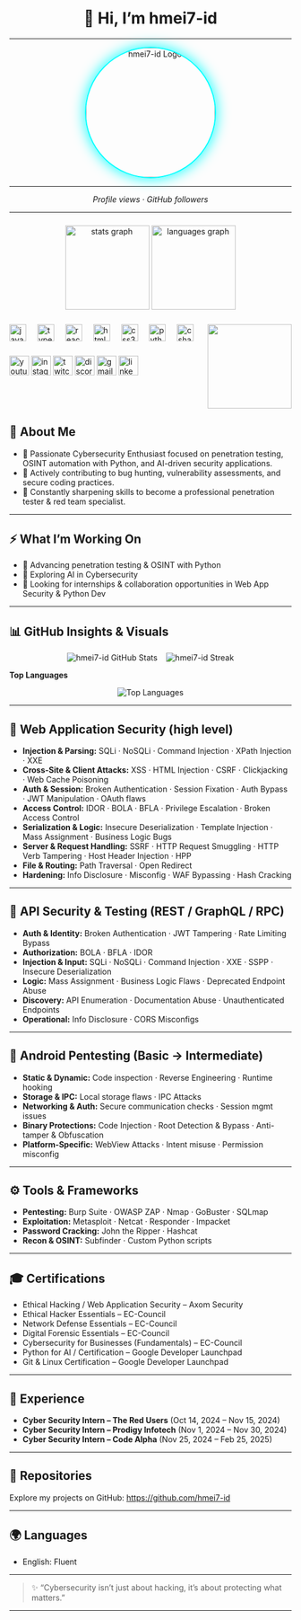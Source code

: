 <h1 align="center">👋 Hi, I’m <strong>hmei7-id</strong></h1>

<hr>

<!-- Cyber animated header -->
<p align="center">

  <!-- Center logo -->
  <img src="https://avatars.githubusercontent.com/u/215584030?s=400&u=542bddc60e163a8951e590104259efa75a309c49&v=4" width="230" style="border-radius:50%; box-shadow: 0 0 25px #00ffff; border: 2px solid #00ffff;" alt="hmei7-id Logo">

</p>

<hr>

<p align="center">
  <i>Profile views · GitHub followers</i>
</p>

---

###

<div align="center">
  <img src="https://github-readme-stats.vercel.app/api?username=maurodesouza&hide_title=false&hide_rank=false&show_icons=true&include_all_commits=true&count_private=true&disable_animations=false&theme=dracula&locale=en&hide_border=false" height="150" alt="stats graph"  />
  <img src="https://github-readme-stats.vercel.app/api/top-langs?username=maurodesouza&locale=en&hide_title=false&layout=compact&card_width=320&langs_count=5&theme=dracula&hide_border=false" height="150" alt="languages graph"  />
</div>

###

<img align="right" height="150" src="https://i.imgflip.com/65efzo.gif"  />

###

<div align="left">
  <img src="https://cdn.jsdelivr.net/gh/devicons/devicon/icons/javascript/javascript-original.svg" height="30" alt="javascript logo"  />
  <img width="12" />
  <img src="https://cdn.jsdelivr.net/gh/devicons/devicon/icons/typescript/typescript-original.svg" height="30" alt="typescript logo"  />
  <img width="12" />
  <img src="https://cdn.jsdelivr.net/gh/devicons/devicon/icons/react/react-original.svg" height="30" alt="react logo"  />
  <img width="12" />
  <img src="https://cdn.jsdelivr.net/gh/devicons/devicon/icons/html5/html5-original.svg" height="30" alt="html5 logo"  />
  <img width="12" />
  <img src="https://cdn.jsdelivr.net/gh/devicons/devicon/icons/css3/css3-original.svg" height="30" alt="css3 logo"  />
  <img width="12" />
  <img src="https://cdn.jsdelivr.net/gh/devicons/devicon/icons/python/python-original.svg" height="30" alt="python logo"  />
  <img width="12" />
  <img src="https://cdn.jsdelivr.net/gh/devicons/devicon/icons/csharp/csharp-original.svg" height="30" alt="csharp logo"  />
</div>

###

<div align="left">
  <img src="https://img.shields.io/static/v1?message=Youtube&logo=youtube&label=&color=FF0000&logoColor=white&labelColor=&style=for-the-badge" height="35" alt="youtube logo"  />
  <img src="https://img.shields.io/static/v1?message=Instagram&logo=instagram&label=&color=E4405F&logoColor=white&labelColor=&style=for-the-badge" height="35" alt="instagram logo"  />
  <img src="https://img.shields.io/static/v1?message=Twitch&logo=twitch&label=&color=9146FF&logoColor=white&labelColor=&style=for-the-badge" height="35" alt="twitch logo"  />
  <img src="https://img.shields.io/static/v1?message=Discord&logo=discord&label=&color=7289DA&logoColor=white&labelColor=&style=for-the-badge" height="35" alt="discord logo"  />
  <img src="https://img.shields.io/static/v1?message=Gmail&logo=gmail&label=&color=D14836&logoColor=white&labelColor=&style=for-the-badge" height="35" alt="gmail logo"  />
  <img src="https://img.shields.io/static/v1?message=LinkedIn&logo=linkedin&label=&color=0077B5&logoColor=white&labelColor=&style=for-the-badge" height="35" alt="linkedin logo"  />
</div>

###

<br clear="both">


###


## 🚀 About Me
- 🔹 Passionate Cybersecurity Enthusiast focused on penetration testing, OSINT automation with Python, and AI-driven security applications.  
- 🔹 Actively contributing to bug hunting, vulnerability assessments, and secure coding practices.  
- 🔹 Constantly sharpening skills to become a professional penetration tester & red team specialist.

---

## ⚡ What I’m Working On
- 🌱 Advancing penetration testing & OSINT with Python  
- 🤖 Exploring AI in Cybersecurity  
- 🔭 Looking for internships & collaboration opportunities in Web App Security & Python Dev

---

## 📊 GitHub Insights & Visuals

<!-- GitHub stats -->
<p align="center">
  <img src="https://github-readme-stats.vercel.app/api?username=hmei7-id&show_icons=true&theme=dark&count_private=true" alt="hmei7-id GitHub Stats" />
  &nbsp;&nbsp;
  <img src="https://github-readme-streak-stats.herokuapp.com/?user=hmei7-id&theme=dark" alt="hmei7-id Streak" />
</p>

**Top Languages**  
<p align="center">
  <img src="https://github-readme-stats.vercel.app/api/top-langs/?username=hmei7-id&layout=compact&theme=dark" alt="Top Languages" />
</p>

---

## 🔐 Web Application Security (high level)
- **Injection & Parsing:** SQLi · NoSQLi · Command Injection · XPath Injection · XXE  
- **Cross-Site & Client Attacks:** XSS · HTML Injection · CSRF · Clickjacking · Web Cache Poisoning  
- **Auth & Session:** Broken Authentication · Session Fixation · Auth Bypass · JWT Manipulation · OAuth flaws  
- **Access Control:** IDOR · BOLA · BFLA · Privilege Escalation · Broken Access Control  
- **Serialization & Logic:** Insecure Deserialization · Template Injection · Mass Assignment · Business Logic Bugs  
- **Server & Request Handling:** SSRF · HTTP Request Smuggling · HTTP Verb Tampering · Host Header Injection · HPP  
- **File & Routing:** Path Traversal · Open Redirect  
- **Hardening:** Info Disclosure · Misconfig · WAF Bypassing · Hash Cracking

---

## 📡 API Security & Testing (REST / GraphQL / RPC)
- **Auth & Identity:** Broken Authentication · JWT Tampering · Rate Limiting Bypass  
- **Authorization:** BOLA · BFLA · IDOR  
- **Injection & Input:** SQLi · NoSQLi · Command Injection · XXE · SSPP · Insecure Deserialization  
- **Logic:** Mass Assignment · Business Logic Flaws · Deprecated Endpoint Abuse  
- **Discovery:** API Enumeration · Documentation Abuse · Unauthenticated Endpoints  
- **Operational:** Info Disclosure · CORS Misconfigs

---

## 🤖 Android Pentesting (Basic → Intermediate)
- **Static & Dynamic:** Code inspection · Reverse Engineering · Runtime hooking  
- **Storage & IPC:** Local storage flaws · IPC Attacks  
- **Networking & Auth:** Secure communication checks · Session mgmt issues  
- **Binary Protections:** Code Injection · Root Detection & Bypass · Anti-tamper & Obfuscation  
- **Platform-Specific:** WebView Attacks · Intent misuse · Permission misconfig

---

## ⚙️ Tools & Frameworks
- **Pentesting:** Burp Suite · OWASP ZAP · Nmap · GoBuster · SQLmap  
- **Exploitation:** Metasploit · Netcat · Responder · Impacket  
- **Password Cracking:** John the Ripper · Hashcat  
- **Recon & OSINT:** Subfinder · Custom Python scripts

---

## 🎓 Certifications
- Ethical Hacking / Web Application Security – Axom Security  
- Ethical Hacker Essentials – EC-Council  
- Network Defense Essentials – EC-Council  
- Digital Forensic Essentials – EC-Council  
- Cybersecurity for Businesses (Fundamentals) – EC-Council  
- Python for AI / Certification – Google Developer Launchpad  
- Git & Linux Certification – Google Developer Launchpad

---

## 💼 Experience
- **Cyber Security Intern – The Red Users** (Oct 14, 2024 – Nov 15, 2024)  
- **Cyber Security Intern – Prodigy Infotech** (Nov 1, 2024 – Nov 30, 2024)  
- **Cyber Security Intern – Code Alpha** (Nov 25, 2024 – Feb 25, 2025)

---

## 🔗 Repositories
Explore my projects on GitHub: https://github.com/hmei7-id

---

## 🌍 Languages
- English: Fluent  

---

> ✨ “Cybersecurity isn’t just about hacking, it’s about protecting what matters.”

---
